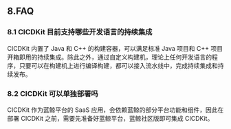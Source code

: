 ## 8.FAQ

### 8.1 CICDKit 目前支持哪些开发语言的持续集成
CICDKit 内置了 Java 和 C++ 的构建容器，可以满足标准 Java 项目和 C++ 项目开箱即用的持续集成。除此之外，通过自定义构建机，理论上任何开发语言的程序，只要可以在构建机上进行编译构建，都可以接入流水线中，完成持续集成和持续发布。

### 8.2 CICDKit 可以单独部署吗
CICDKit 作为蓝鲸平台的 SaaS 应用，会依赖蓝鲸的部分平台功能和组件，因此在部署 CICDKit 之前，需要先准备好蓝鲸平台，蓝鲸社区版即可集成 CICDKit。
